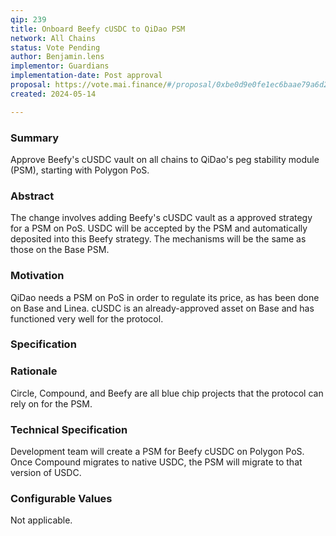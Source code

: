 ```yaml
---
qip: 239
title: Onboard Beefy cUSDC to QiDao PSM
network: All Chains
status: Vote Pending
author: Benjamin.lens
implementor: Guardians
implementation-date: Post approval
proposal: https://vote.mai.finance/#/proposal/0xbe0d9e0fe1ec6baae79a6d2c0b8f77aad19cb8b103ca43a0a7e476de6a18c23e
created: 2024-05-14

---
```


### Summary      

Approve Beefy's cUSDC vault on all chains to QiDao's peg stability module (PSM), starting with Polygon PoS.

### Abstract

The change involves adding Beefy's cUSDC vault as a approved strategy for a PSM on PoS. USDC will be accepted by the PSM and automatically deposited into this Beefy strategy. The mechanisms will be the same as those on the Base PSM.

### Motivation

QiDao needs a PSM on PoS in order to regulate its price, as has been done on Base and Linea. cUSDC is an already-approved asset on Base and has functioned very well for the protocol.

### Specification

### Rationale

Circle, Compound, and Beefy are all blue chip projects that the protocol can rely on for the PSM.

### Technical Specification

Development team will create a PSM for Beefy cUSDC on Polygon PoS. Once Compound migrates to native USDC, the PSM will migrate to that version of USDC.

### Configurable Values

Not applicable.
